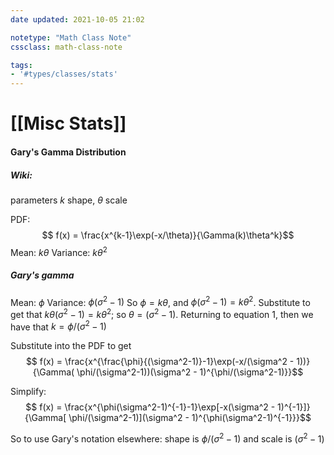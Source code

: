 ```yaml
---
date updated: 2021-10-05 21:02

notetype: "Math Class Note"
cssclass: math-class-note

tags: 
- '#types/classes/stats'
---
```


# [[Misc Stats]]


#### Gary's Gamma Distribution

##### Wiki:
parameters $k$ shape, $\theta$ scale

PDF: 
$$ f(x) = \frac{x^{k-1}\exp(-x/\theta)}{\Gamma(k)\theta^k}$$
Mean: $k\theta$
Variance: $k\theta^2$

##### Gary's gamma

Mean: $\phi$
Variance: $\phi(\sigma^2-1)$
So $\phi = k\theta$, and $\phi(\sigma^2-1) = k \theta^2$. Substitute to get that $k \theta (\sigma^2-1) = k \theta^2$;  so $\theta = (\sigma^2 - 1)$. Returning to equation 1, then we have that $k = \phi/(\sigma^2-1)$

Substitute into the PDF to get 
$$ f(x) = \frac{x^{\frac{\phi}{(\sigma^2-1)}-1}\exp(-x/(\sigma^2 - 1))}{\Gamma( \phi/(\sigma^2-1))(\sigma^2 - 1)^{\phi/(\sigma^2-1)}}$$

Simplify:
$$ f(x) = \frac{x^{\phi(\sigma^2-1)^{-1}-1}\exp[-x(\sigma^2 - 1)^{-1}]}{\Gamma[ \phi/(\sigma^2-1)](\sigma^2 - 1)^{\phi(\sigma^2-1)^{-1}}}$$

So to use Gary's notation elsewhere: shape is $\phi/(\sigma^2-1)$ and scale is $(\sigma^2 - 1)$

